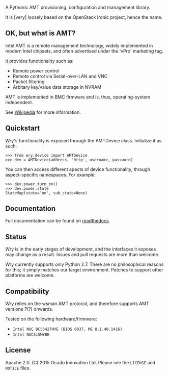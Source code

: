 A Pythonic AMT provisioning, configuration and management library.

It is [very] loosely based on the OpenStack Ironic project, hence the name.

## OK, but what is AMT?

Intel AMT is a remote management technology, widely implemented in modern Intel
chipsets, and often advertised under the 'vPro' marketing tag.

It provides functionality such as:

- Remote power control
- Remote control via Serial-over-LAN and VNC
- Packet filtering
- Arbitary key/value data storage in NVRAM

AMT is implemented in BMC firmware and is, thus, operating-system independent.

See [Wikipedia](https://en.wikipedia.org/wiki/Intel_Active_Management_Technology) for more information.

## Quickstart

Wry's functionality is exposed through the AMTDevice class. Initialize it as such:

    >>> from wry.device import AMTDevice
    >>> dev = AMTDevice(address, 'http', username, password)

You can then access different apects of device functionality, through aspect-specific namespaces. For example:

    >>> dev.power.turn_on()
    >>> dev.power.state
    StateMap(state='on', sub_state=None)

## Documentation

Full documentation can be found on [readthedocs](http://wry.readthedocs.org/en/latest/).

## Status
Wry is in the early stages of development, and the interfaces it exposes may change as a result. Issues and pull requests are more than welcome.

Wry currently supports only Python 2.7. There are no philosophical reasons for this; it simply matches our target environment. Patches to support other platforms are welcome.

## Compatibility

Wry relies on the wsman AMT protocol, and therefore supports AMT versions 7(?) onwards.

Tested on the following hardware/firmware:

- `Intel NUC DC53427HYE (BIOS 0037, ME 8.1.40.1416)`
- `Intel NUC5i5MYBE`

## License

Apache 2.0. (C) 2015 Ocado Innovation Ltd. Please see the `LICENSE` and `NOTICE` files.

